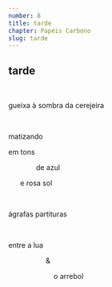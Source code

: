 ```yaml
---
number: 8
title: tarde
chapter: Papéis Carbono
slug: tarde
---
```


## **tarde**

&nbsp;

gueixa à sombra
da cerejeira

&nbsp;

matizando

em tons

&nbsp;&nbsp;&nbsp;&nbsp;&nbsp;&nbsp;&nbsp;&nbsp;&nbsp;&nbsp;&nbsp;&nbsp;&nbsp;&nbsp;de azul

&nbsp;&nbsp;&nbsp;&nbsp;&nbsp;&nbsp;e rosa sol

&nbsp;

ágrafas partituras

&nbsp;

entre a lua

&nbsp;&nbsp;&nbsp;&nbsp;&nbsp;&nbsp;&nbsp;&nbsp;&nbsp;&nbsp;&nbsp;&nbsp;&nbsp;&nbsp;&nbsp;&nbsp;&nbsp;&nbsp;&nbsp;&

&nbsp;&nbsp;&nbsp;&nbsp;&nbsp;&nbsp;&nbsp;&nbsp;&nbsp;&nbsp;&nbsp;&nbsp;&nbsp;&nbsp;&nbsp;&nbsp;&nbsp;&nbsp;&nbsp;&nbsp;&nbsp;&nbsp;&nbsp;o arrebol

